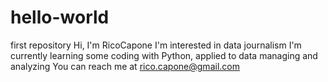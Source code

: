 # hello-world
first repository 
Hi, I'm RicoCapone
I'm interested in data journalism
I'm currently learning some coding with Python, applied to data managing and analyzing
You can reach me at rico.capone@gmail.com
